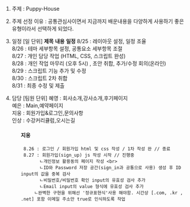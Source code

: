 1. 주제 : Puppy-House

2. 주제 선정 이유 : 공통관심사이면서 지금까지 배운내용을 다양하게  사용하기 좋은 유형이라서 선택하게 되었다.

3. 일정 [일 단위]
**제목** **내용** **일정**
8/25 : 레이아웃 설정, 일정 조율  
8/26 : 테마 세부항목 설정, 공통요소 세부항목 조절  
8/27 : 개인 담당 작업 (HTML, CSS, 스크립트 완성)  
8/28 : 개인 작업 마무리 (오후 5시) , 초안 취합, 추가/수정 회의(온라인)  
8/29 : 스크립트 기능 추가 및 수정  
8/30 : 스크립트 2차 취합  
8/31 : 최종 수정 및 제출  

4. 담당  [팀원 단위]
혜영 : 회사소개,강사소개,후기페이지  
예은 : Main,예약페이지  
지웅 : 회원가입&로그인,문의사항  
인상 : 수강커리큘럼,오시는길  

	<ul style="list-style-type: none;">
		<li><h4>지웅</h4></li>
		
	  	8.26 : 로그인 / 회원가입 html 및 css 작성 / 1차 작성 완 // 종료
	 	8.27 : 회원가입(sign_up) js 작성 시작 // 진행중 
	          ㄴ개인정보 활용동의 페이지 작성 <br>
	          ㄴID와 Password 저장 공간(sign_in과 공통으로 사용) 생성 후 ID input의 값을 중복 검사 
	          ㄴ비밀번호/비밀번호 확인 input의 유효성 검사 추가 
	          ㄴEmail input의 value 형식에 유효성 검사 추가
		  	ㄴ완벽한 구현을 위해선 '정규표현식'사용 해야함. 시간상 [.com, .kr , .net] 포함 이메일 주소만 true로 인식하도록 작업
	 
 	</ul>

